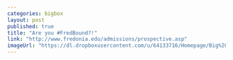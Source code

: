 ```yaml
---
categories: bigbox
layout: post
published: true
title: "Are you #FredBound?!"
link: "http://www.fredonia.edu/admissions/prospective.asp"
imageUrl: "https://dl.dropboxusercontent.com/u/64133716/Homepage/Big%20Boxes/fredbound.jpg"
---
```



